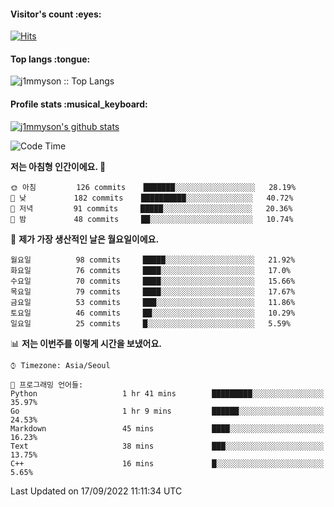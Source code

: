 <h4>Visitor's count :eyes:</h4>

[![Hits](https://hits.seeyoufarm.com/api/count/incr/badge.svg?url=https%3A%2F%2Fgithub.com%2Fj1mmyson&count_bg=%2379C83D&title_bg=%23555555&icon=&icon_color=%23E7E7E7&title=hits&edge_flat=false)](https://hits.seeyoufarm.com)

<h4>Top langs :tongue:</h4>

<p><img src="https://github-readme-stats.vercel.app/api/top-langs/?username=j1mmyson&hide=html&langs_count=8&theme=tokyonight&layout=compact" alt="j1mmyson :: Top Langs" /></p>

<h4>Profile stats :musical_keyboard:</h4>

[![j1mmyson's github stats](https://github-readme-stats.vercel.app/api?username=j1mmyson&show_icons=true&theme=merko&hide=["contribs","issues"])](https://github.com/j1mmyson)

<!--START_SECTION:waka-->
![Code Time](http://img.shields.io/badge/Code%20Time-0%20secs-blue)

**저는 아침형 인간이에요. 🐤** 

```text
🌞 아침         126 commits    ███████░░░░░░░░░░░░░░░░░░   28.19% 
🌆 낮　         182 commits    ██████████░░░░░░░░░░░░░░░   40.72% 
🌃 저녁         91 commits     █████░░░░░░░░░░░░░░░░░░░░   20.36% 
🌙 밤　         48 commits     ██░░░░░░░░░░░░░░░░░░░░░░░   10.74%

```
📅 **제가 가장 생산적인 날은 월요일이에요.** 

```text
월요일          98 commits     █████░░░░░░░░░░░░░░░░░░░░   21.92% 
화요일          76 commits     ████░░░░░░░░░░░░░░░░░░░░░   17.0% 
수요일          70 commits     ████░░░░░░░░░░░░░░░░░░░░░   15.66% 
목요일          79 commits     ████░░░░░░░░░░░░░░░░░░░░░   17.67% 
금요일          53 commits     ███░░░░░░░░░░░░░░░░░░░░░░   11.86% 
토요일          46 commits     ██░░░░░░░░░░░░░░░░░░░░░░░   10.29% 
일요일          25 commits     █░░░░░░░░░░░░░░░░░░░░░░░░   5.59%

```


📊 **저는 이번주를 이렇게 시간을 보냈어요.** 

```text
⌚︎ Timezone: Asia/Seoul

💬 프로그래밍 언어들: 
Python                   1 hr 41 mins        █████████░░░░░░░░░░░░░░░░   35.97% 
Go                       1 hr 9 mins         ██████░░░░░░░░░░░░░░░░░░░   24.53% 
Markdown                 45 mins             ████░░░░░░░░░░░░░░░░░░░░░   16.23% 
Text                     38 mins             ███░░░░░░░░░░░░░░░░░░░░░░   13.75% 
C++                      16 mins             █░░░░░░░░░░░░░░░░░░░░░░░░   5.65%

```


 Last Updated on 17/09/2022 11:11:34 UTC
<!--END_SECTION:waka-->
